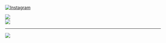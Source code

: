 [![Instagram](https://img.shields.io/badge/Instagram-%23E4405F.svg?logo=Instagram&logoColor=white)](https://instagram.com/@joaoggurgel) 


![](https://github-readme-streak-stats.herokuapp.com/?user=JGGurgel&theme=dracula&hide_border=false)<br/>
![](https://github-readme-stats.vercel.app/api/top-langs/?username=JGGurgel&theme=dracula&hide_border=false&include_all_commits=true&count_private=true&layout=compact)

---
[![](https://visitcount.itsvg.in/api?id=JGGurgel&icon=0&color=0)](https://visitcount.itsvg.in)

<!-- Proudly created with GPRM ( https://gprm.itsvg.in ) -->
